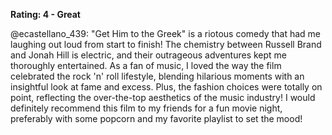 **Rating: 4 - Great**

@ecastellano_439: "Get Him to the Greek" is a riotous comedy that had me laughing out loud from start to finish! The chemistry between Russell Brand and Jonah Hill is electric, and their outrageous adventures kept me thoroughly entertained. As a fan of music, I loved the way the film celebrated the rock 'n' roll lifestyle, blending hilarious moments with an insightful look at fame and excess. Plus, the fashion choices were totally on point, reflecting the over-the-top aesthetics of the music industry! I would definitely recommend this film to my friends for a fun movie night, preferably with some popcorn and my favorite playlist to set the mood!